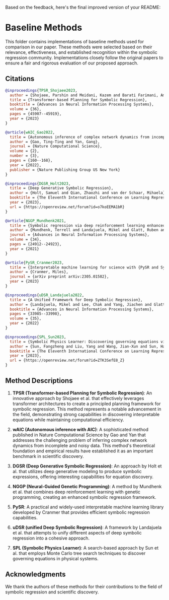 Based on the feedback, here's the final improved version of your README:

# Baseline Methods

This folder contains implementations of baseline methods used for comparison in our paper. These methods were selected based on their relevance, effectiveness, and established recognition within the symbolic regression community. Implementations closely follow the original papers to ensure a fair and rigorous evaluation of our proposed approach.

## Citations

```bibtex
@inproceedings{TPSR_Shojaee2023,
  author = {Shojaee, Parshin and Meidani, Kazem and Barati Farimani, Amir and Reddy, Chandan},
  title = {Transformer-based Planning for Symbolic Regression},
  booktitle = {Advances in Neural Information Processing Systems},
  volume = {36},
  pages = {45907--45919},
  year = {2023}
}

@article{wAIC_Gao2022,
  title = {Autonomous inference of complex network dynamics from incomplete and noisy data},
  author = {Gao, Ting-Ting and Yan, Gang},
  journal = {Nature Computational Science},
  volume = {2},
  number = {3},
  pages = {160--168},
  year = {2022},
  publisher = {Nature Publishing Group US New York}
}

@inproceedings{DGSR_Holt2023,
  title = {Deep Generative Symbolic Regression},
  author = {Holt, Samuel and Qian, Zhaozhi and van der Schaar, Mihaela},
  booktitle = {The Eleventh International Conference on Learning Representations},
  year = {2023},
  url = {https://openreview.net/forum?id=o7koEEMA1bR}
}

@article{NGGP_Mundhenk2021,
  title = {Symbolic regression via deep reinforcement learning enhanced genetic programming seeding},
  author = {Mundhenk, Terrell and Landajuela, Mikel and Glatt, Ruben and Santiago, Claudio P and Petersen, Brenden K and others},
  journal = {Advances in Neural Information Processing Systems},
  volume = {34},
  pages = {24912--24923},
  year = {2021}
}

@article{PySR_Cranmer2023,
  title = {Interpretable machine learning for science with {PySR and SymbolicRegression.jl}},
  author = {Cranmer, Miles},
  journal = {arXiv preprint arXiv:2305.01582},
  year = {2023}
}

@inproceedings{uDSR_Landajuela2022,
  title = {A Unified Framework for Deep Symbolic Regression},
  author = {Landajuela, Mikel and Lee, Chak and Yang, Jiachen and Glatt, Ruben and Santiago, Claudio P and Aravena, Ignacio and Mundhenk, Terrell N and Mulcahy, Garrett and Petersen, Brenden K},
  booktitle = {Advances in Neural Information Processing Systems},
  pages = {33985--33998},
  volume = {35},
  year = {2022}
}

@inproceedings{SPL_Sun2023,
  title = {Symbolic Physics Learner: Discovering governing equations via Monte Carlo tree search},
  author = {Sun, Fangzheng and Liu, Yang and Wang, Jian-Xun and Sun, Hao},
  booktitle = {The Eleventh International Conference on Learning Representations},
  year = {2023},
  url = {https://openreview.net/forum?id=ZTK3SefE8_Z}
}
```

## Method Descriptions

1. **TPSR (Transformer-based Planning for Symbolic Regression)**: An innovative approach by Shojaee et al. that effectively leverages transformer architectures to create a principled planning framework for symbolic regression. This method represents a notable advancement in the field, demonstrating strong capabilities in discovering interpretable equations while maintaining computational efficiency.

2. **wAIC (Autonomous inference with AIC)**: A sophisticated method published in Nature Computational Science by Gao and Yan that addresses the challenging problem of inferring complex network dynamics from incomplete and noisy data. This method's theoretical foundation and empirical results have established it as an important benchmark in scientific discovery.

3. **DGSR (Deep Generative Symbolic Regression)**: An approach by Holt et al. that utilizes deep generative modeling to produce symbolic expressions, offering interesting capabilities for equation discovery.

4. **NGGP (Neural-Guided Genetic Programming)**: A method by Mundhenk et al. that combines deep reinforcement learning with genetic programming, creating an enhanced symbolic regression framework.

5. **PySR**: A practical and widely-used interpretable machine learning library developed by Cranmer that provides efficient symbolic regression capabilities.

6. **uDSR (unified Deep Symbolic Regression)**: A framework by Landajuela et al. that attempts to unify different aspects of deep symbolic regression into a cohesive approach.

7. **SPL (Symbolic Physics Learner)**: A search-based approach by Sun et al. that employs Monte Carlo tree search techniques to discover governing equations in physical systems.

## Acknowledgments

We thank the authors of these methods for their contributions to the field of symbolic regression and scientific discovery.